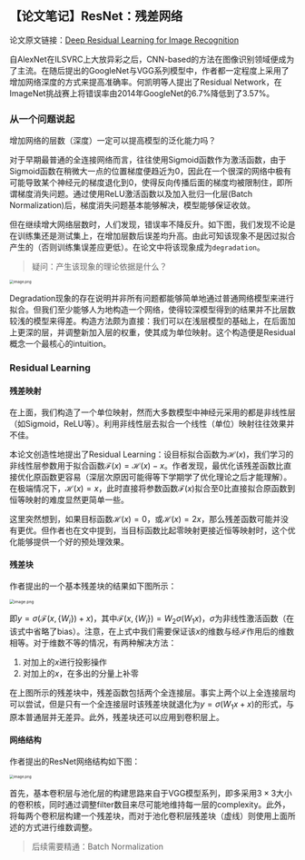 
## 【论文笔记】ResNet：残差网络

论文原文链接：[Deep Residual Learning for Image Recognition](http://arxiv.org/abs/1512.03385)

自AlexNet在ILSVRC上大放异彩之后，CNN-based的方法在图像识别领域便成为了主流。在随后提出的GoogleNet与VGG系列模型中，作者都一定程度上采用了增加网络深度的方式来提高准确率。何凯明等人提出了Residual Network，在ImageNet挑战赛上将错误率由2014年GoogleNet的6.7%降低到了3.57%。



### 从一个问题说起

增加网络的层数（深度）一定可以提高模型的泛化能力吗？

对于早期最普通的全连接网络而言，往往使用Sigmoid函数作为激活函数，由于Sigmoid函数在稍微大一点的位置梯度便趋近为0，因此在一个很深的网络中极有可能导致某个神经元的梯度退化到0，使得反向传播后面的梯度均被限制住，即所谓梯度消失问题。通过使用ReLU激活函数以及加入批归一化层(Batch Normalization)后，梯度消失问题基本能够解决，模型能够保证收敛。

但在继续增大网络层数时，人们发现，错误率不降反升。如下图，我们发现不论是在训练集还是测试集上，在增加层数后误差均升高。由此可知该现象不是因过拟合产生的（否则训练集误差应更低）。在论文中将该现象成为`degradation`。

> 疑问：产生该现象的理论依据是什么？

<img src="http://tva1.sinaimg.cn/large/008qPTh8ly1h3w2zvwkcpj30nr0cbn4c.jpg" alt="image.png" style="zoom:45%;" />

Degradation现象的存在说明并非所有问题都能够简单地通过普通网络模型来进行拟合。但我们至少能够人为地构造一个网络，使得较深模型得到的结果并不比层数较浅的模型来得差。构造方法颇为直接：我们可以在浅层模型的基础上，在后面加上更深的层，并调整新加入层的权重，使其成为单位映射。这个构造便是Residual概念一个最核心的intuition。

### Residual Learning

#### 残差映射

在上面，我们构造了一个单位映射，然而大多数模型中神经元采用的都是非线性层（如Sigmoid，ReLU等）。利用非线性层去拟合一个线性（单位）映射往往效果并不佳。

本论文创造性地提出了Residual Learning：设目标拟合函数为$\mathcal{H}(x)$，我们学习的非线性层参数用于拟合函数$\mathcal{F}(x)=\mathcal{H}(x)-x$。作者发现，最优化该残差函数比直接优化原函数更容易（深层次原因可能得等下学期学了优化理论之后才能理解）。在极端情况下，$\mathcal{H}(x)=x$，此时直接将参数函数$\mathcal{F}(x)$拟合至0比直接拟合原函数到恒等映射的难度显然更简单一些。

这里突然想到，如果目标函数$\mathcal{H}(x)=0$，或$\mathcal{H}(x)=2x$，那么残差函数可能并没有更优。但作者也在文中提到，当目标函数比起零映射更接近恒等映射时，这个优化能够提供一个好的预处理效果。

#### 残差块

作者提出的一个基本残差块的结果如下图所示：

<img src="http://tva1.sinaimg.cn/large/008qPTh8ly1h3w3vaw6q7j30g108fac8.jpg" alt="image.png" style="zoom:50%;" />

即$y = \sigma(\mathcal{F}(x, \{W_i\})+x)$，其中$\mathcal{F}(x,\{W_i\})=W_2 \sigma(W_1 x)$，$\sigma$为非线性激活函数（在该式中省略了bias）。注意，在上式中我们需要保证该$x$的维数与经$\mathcal{F}$作用后的维数相等。对于维数不等的情况，有两种解决方法：

1. 对加上的$x$进行投影操作
2. 对加上的$x$，在多出的分量上补零

在上图所示的残差块中，残差函数包括两个全连接层。事实上两个以上全连接层均可以尝试，但是只有一个全连接层时该残差块就退化为$y=\sigma(W_1 x + x)$的形式，与原本普通层并无差异。此外，残差块还可以应用到卷积层上。

#### 网络结构

作者提出的ResNet网络结构如下图：

<img src="http://tva1.sinaimg.cn/large/008qPTh8ly1h3w4lorgqcj30nq0tpwpm.jpg" alt="image.png" style="zoom:45%;" />

首先，基本卷积层与池化层的构建思路来自于VGG模型系列，即多采用$3\times3$大小的卷积核，同时通过调整filter数目来尽可能地维持每一层的complexity。此外，将每两个卷积层构建一个残差块，而对于池化卷积层残差块（虚线）则使用上面所述的方式进行维数调整。





> 后续需要精通：Batch Normalization